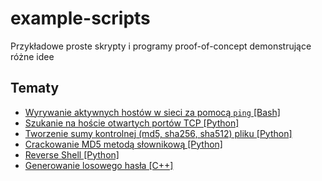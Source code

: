 # example-scripts
Przykładowe proste skrypty i programy proof-of-concept demonstrujące różne idee

## Tematy

- [Wyrywanie aktywnych hostów w sieci za pomocą `ping` [Bash]](./ping_scan.sh)
- [Szukanie na hoście otwartych portów TCP [Python]](./port_scanner.py)
- [Tworzenie sumy kontrolnej (md5, sha256, sha512) pliku [Python]](./hash_checksum.py)
- [Crackowanie MD5 metodą słownikową [Python]](./md5_passwd_crack_dict.py)
- [Reverse Shell [Python]](./connect_back_payload.py)
- [Generowanie losowego hasła [C++]](./passwd_gen.cpp)
